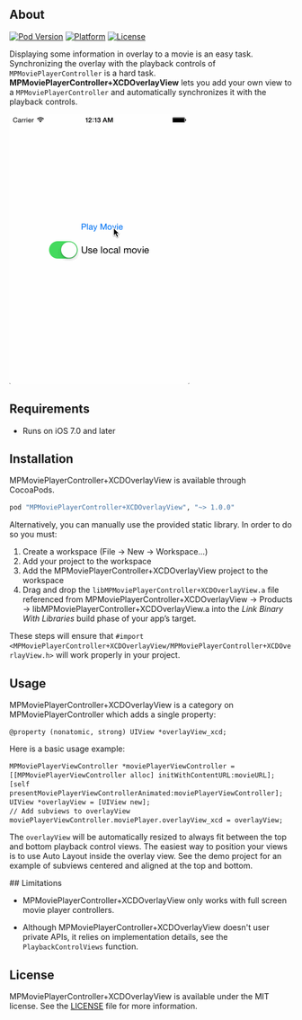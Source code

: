 ## About

[![Pod Version](https://img.shields.io/cocoapods/v/MPMoviePlayerController+XCDOverlayView.svg?style=flat)](http://cocoadocs.org/docsets/MPMoviePlayerController-XCDOverlayView/)
[![Platform](https://img.shields.io/cocoapods/p/MPMoviePlayerController+XCDOverlayView.svg?style=flat)](http://cocoadocs.org/docsets/MPMoviePlayerController-XCDOverlayView/)
[![License](https://img.shields.io/cocoapods/l/MPMoviePlayerController+XCDOverlayView.svg?style=flat)](LICENSE)

Displaying some information in overlay to a movie is an easy task. Synchronizing the overlay with the playback controls of `MPMoviePlayerController` is a hard task. **MPMoviePlayerController+XCDOverlayView** lets you add your own view to a `MPMoviePlayerController` and automatically synchronizes it with the playback controls.

![Animated Screenshot](Screenshots/MPMoviePlayerController-XCDOverlayView.gif)

## Requirements

- Runs on iOS 7.0 and later

## Installation

MPMoviePlayerController+XCDOverlayView is available through CocoaPods.

```ruby
pod "MPMoviePlayerController+XCDOverlayView", "~> 1.0.0"
```

Alternatively, you can manually use the provided static library. In order to do so you must:

1. Create a workspace (File → New → Workspace…)
2. Add your project to the workspace
3. Add the MPMoviePlayerController+XCDOverlayView project to the workspace
4. Drag and drop the `libMPMoviePlayerController+XCDOverlayView.a` file referenced from MPMoviePlayerController+XCDOverlayView → Products → libMPMoviePlayerController+XCDOverlayView.a into the *Link Binary With Libraries* build phase of your app’s target.

These steps will ensure that `#import <MPMoviePlayerController+XCDOverlayView/MPMoviePlayerController+XCDOverlayView.h>` will work properly in your project.

## Usage

MPMoviePlayerController+XCDOverlayView is a category on MPMoviePlayerController which adds a single property:

```objc
@property (nonatomic, strong) UIView *overlayView_xcd;
```

Here is a basic usage example:

```objc
MPMoviePlayerViewController *moviePlayerViewController = [[MPMoviePlayerViewController alloc] initWithContentURL:movieURL];
[self presentMoviePlayerViewControllerAnimated:moviePlayerViewController];
UIView *overlayView = [UIView new];
// Add subviews to overlayView
moviePlayerViewController.moviePlayer.overlayView_xcd = overlayView;
```

The `overlayView` will be automatically resized to always fit between the top and bottom playback control views. The easiest way to position your views is to use Auto Layout inside the overlay view. See the demo project for an example of subviews centered and aligned at the top and bottom.

## Limitations

* MPMoviePlayerController+XCDOverlayView only works with full screen movie player controllers.

* Although MPMoviePlayerController+XCDOverlayView doesn't user private APIs, it relies on implementation details, see the `PlaybackControlViews` function.

## License

MPMoviePlayerController+XCDOverlayView is available under the MIT license. See the [LICENSE](LICENSE) file for more information.
